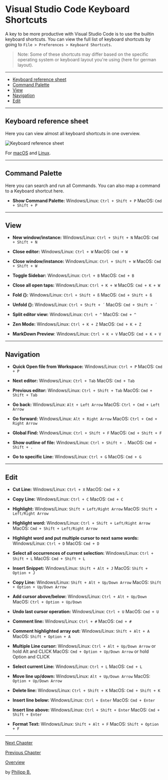 # Visual Studio Code Keyboard Shortcuts

A key to be more productive with Visual Studio Code is to use the builtin keyboard shortcuts. You can view the full list of keyboard shortcuts by going to `File > Preferences > Keyboard Shortcuts`.

> Note: Some of these shortcuts may differ based on the specific operating system or keyboard layout you're using (here for german layout).

---

* [Keyboard reference sheet](#keyboard-reference-sheet)
* [Command Palette](#command-palette)
* [View](#view)
* [Navigation](#navigation)
* [Edit](#edit)

---

## Keyboard reference sheet

Here you can view almost all keyboard shortcuts in one overview.

![Keyboard reference sheet](https://code.visualstudio.com/assets/docs/getstarted/tips-and-tricks/KeyboardReferenceSheet.png)

For [macOS](https://code.visualstudio.com/shortcuts/keyboard-shortcuts-macos.pdf) and [Linux](https://code.visualstudio.com/shortcuts/keyboard-shortcuts-linux.pdf).

---

## Command Palette

Here you can search and run all Commands. You can also map a command to a Keyboard shortcut here.

* **Show Command Palette:**
Windows/Linux: `Ctrl + Shift + P`  MacOS: `Cmd + Shift + P`

---

## View

* **New window/instance:**
Windows/Linux: `Ctrl + Shift + N`  MacOS: `Cmd + Shift + N`

* **Close editor:**
Windows/Linux: `Ctrl + W`  MacOS: `Cmd + W`

* **Close window/instance:**
Windows/Linux: `Ctrl + Shift + W`  MacOS: `Cmd + Shift + W`

* **Toggle Sidebar:**
Windows/Linux: `Ctrl + B`  MacOS: `Cmd + B`

* **Close all open taps:**
Windows/Linux: `Ctrl + K + W`  MacOS: `Cmd + K + W`

* **Fold {}:**
Windows/Linux: `Ctrl + Shift + ß`  MacOS: `Cmd + Shift + ß`

* **Unfold {}:**
Windows/Linux: `Ctrl + Shift + ´`  MacOS: `Cmd + Shift + ´`

* **Split editor view:**
Windows/Linux: `Ctrl + ^`  MacOS: `Cmd + ^`

* **Zen Mode:**
Windows/Linux: `Ctrl + K + Z`  MacOS: `Cmd + K + Z`

* **MarkDown Preview**:
Windows/Linux: `Ctrl + K + V`  MacOS: `Cmd + K + V`

---

## Navigation

* **Quick Open file from Workspace:**
Windows/Linux: `Ctrl + P`  MacOS: `Cmd + P`

* **Next editor:**
Windows/Linux: `Ctrl + Tab`  MacOS: `Cmd + Tab`

* **Previous editor:**
Windows/Linux: `Ctrl + Shift + Tab`  MacOS: `Cmd + Shift + Tab`

* **Go back:**
Windows/Linux: `Alt + Left Arrow` MacOS: `Ctrl + Cmd + Left Arrow`

* **Go forward:**
Windows/Linux: `Alt + Right Arrow` MacOS: `Ctrl + Cmd + Right Arrow`

* **Global Find:**
Windows/Linux: `Ctrl + Shift + F`  MacOS: `Cmd + Shift + F`

* **Show outline of file:**
Windows/Linux: `Ctrl + Shift + .`  MacOS: `Cmd + Shift + .`

* **Go to specific Line:**
Windows/Linux: `Ctrl + G`  MacOS: `Cmd + G`

---

## Edit

* **Cut Line:**
Windows/Linux: `Ctrl + X`  MacOS: `Cmd + X`

* **Copy Line:**
Windows/Linux: `Ctrl + C`  MacOS: `Cmd + C`

* **Highlight:**
Windows/Linux: `Shift + Left/Right Arrow`  MacOS: `Shift + Left/Right Arrow`

* **Highlight word:**
Windows/Linux: `Ctrl + Shift + Left/Right Arrow`  MacOS: `Cmd + Shift + Left/Right Arrow`

* **Highlight word and put multiple cursor to next same words:**
Windows/Linux: `Ctrl + D`  MacOS: `Cmd + D`

* **Select all occurrences of current selection:**
Windows/Linux: `Ctrl + Shift + L`  MacOS: `Cmd + Shift + L`

* **Insert Snippet:**
Windows/Linux: `Shift + Alt + J`  MacOS: `Shift + Option + J`

* **Copy Line:**
Windows/Linux: `Shift + Alt + Up/Down Arrow`  MacOS: `Shift + Option + Up/Down Arrow`

* **Add cursor above/below:**
Windows/Linux: `Ctrl + Alt + Up/Down`  MacOS: `Ctrl + Option + Up/Down`

* **Undo last cursor operation:**
Windows/Linux: `Ctrl + U`  MacOS: `Cmd + U`

* **Comment line:**
Windows/Linux: `Ctrl + #`  MacOS: `Cmd + #`

* **Comment highlighted array out:**
Windows/Linux: `Shift + Alt + A`  MacOS: `Shift + Option + A`

* **Multiple Line cursor:**
Windows/Linux: `Ctrl + Alt + Up/Down Arrow` or hold Alt and CLICK MacOS: `Cmd + Option + Up/Down Arrow` or hold Option and CLICK

* **Select current Line:**
Windows/Linux: `Ctrl + L`  MacOS: `Cmd + L`

* **Move line up/down:**
Windows/Linux: `Alt + Up/Down Arrow`  MacOS: `Option + Up/Down Arrow`

* **Delete line:**
Windows/Linux: `Ctrl + Shift + K`  MacOS: `Cmd + Shift + K`

* **Insert line below:**
Windows/Linux: `Ctrl + Enter`  MacOS: `Cmd + Enter`

* **Insert line above:**
Windows/Linux: `Ctrl + Shift + Enter`  MacOS: `Cmd + Shift + Enter`

* **Format Text:**
Windows/Linux: `Shift + Alt + F`  MacOS: `Shift + Option + F`

---

[Next Chapter](EssentialExtensions.md)

[Previous Chapter](TipsForVsCode.md)

[Overview](../README.md)

by [Philipp B.](https://github.com/phil1436)
